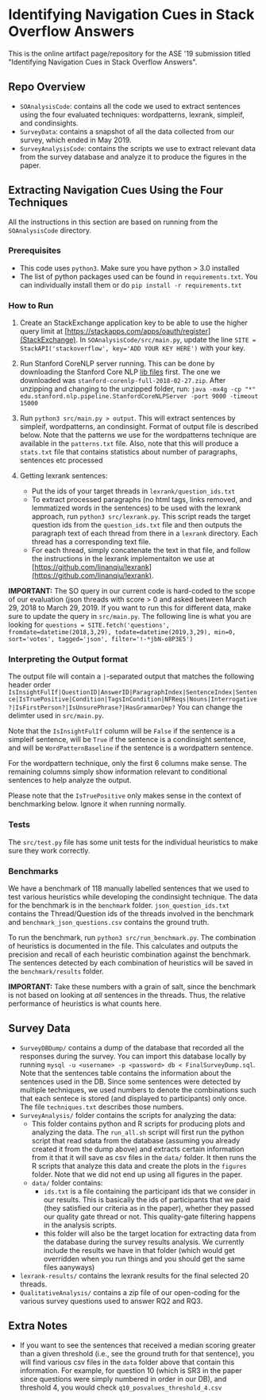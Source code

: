 # Identifying Navigation Cues in Stack Overflow Answers

This is the online artifact page/repository for the ASE '19 submission titled "Identifying Navigation Cues in Stack Overflow Answers".

## Repo Overview

* `SOAnalysisCode`: contains all the code we used to extract sentences using the four evaluated techniques: wordpatterns, lexrank, simpleif, and condinsights. 
* `SurveyData`: contains a snapshot of all the data collected from our survey, which ended in May 2019.
* `SurveyAnalysisCode`: contains the scripts we use to extract relevant data from the survey database and analyze it to produce the figures in the paper.

## Extracting Navigation Cues Using the Four Techniques

All the instructions in this section are based on running from the `SOAnalysisCode` directory.

### Prerequisites

* This code uses `python3`. Make sure you have python > 3.0 installed
* The list of python packages used can be found in `requirements.txt`. You can individually install them or do `pip install -r requirements.txt`

### How to Run

1. Create an StackExchange application key to be able to use the higher query limit at [https://stackapps.com/apps/oauth/register](StackExchange). In `SOAnalysisCode/src/main.py`, update the line `SITE = StackAPI('stackoverflow', key='ADD YOUR KEY HERE')` with your key.

2. Run Stanford CoreNLP server running. This can be done by downloading the Stanford Core NLP [lib files](https://stanfordnlp.github.io/CoreNLP/download.html) first. The one we downloaded was `stanford-corenlp-full-2018-02-27.zip`. After unzipping and changing to the unzipped folder, run:
`java -mx4g -cp "*" edu.stanford.nlp.pipeline.StanfordCoreNLPServer -port 9000 -timeout 15000` 

3. Run `python3 src/main.py > output`. This will extract sentences by simpleif, wordpatterns, an condinsight. Format of output file is described below. Note that the patterns we use for the wordpatterns technique are available in the `patterns.txt` file. Also, note that this will produce a `stats.txt` file that contains statistics about number of paragraphs, sentences etc processed

4. Getting lexrank sentences:

	* Put the ids of your target threads in `lexrank/question_ids.txt`  
	* To extract processed paragraphs (no html tags, links removed, and lemmatized words in the sentences) to be used with the lexrank approach, run `python3 src/lexrank.py`. This script reads the target question ids from the `question_ids.txt` file and then outputs the paragraph text of each thread from there in a `lexrank` directory. Each thread has a corresponding text file.
	* For each thread, simply concatenate the text in that file, and follow the instructions in the lexrank implementaiton we use at [https://github.com/linanqiu/lexrank](https://github.com/linanqiu/lexrank). 

**IMPORTANT:** The SO query in our current code is hard-coded to the scope of our evaluation (json threads with score > 0 and asked between March 29, 2018 to March 29, 2019. If you want to run this for different data, make sure to update the query in `src/main.py`. The following line is what you are looking for `questions = SITE.fetch('questions', fromdate=datetime(2018,3,29), todate=datetime(2019,3,29), min=0, sort='votes', tagged='json', filter='!-*jbN-o8P3E5')`

### Interpreting the Output format

The output file will contain a `|`-separated output that matches the following header order 
`IsInsightFulIf|QuestionID|AnswerID|ParagraphIndex|SentenceIndex|Sentence|IsTruePositive|Condition|TagsInCondition|NFReqs|Nouns|Interrogative?|IsFirstPerson?|IsUnsurePhrase?|HasGrammarDep?`
You can change the delimter used in `src/main.py`.

Note that the `IsInsightFulIf` column will be `False` if the sentence is a simpleif sentence, will be `True` if the sentence is a condinsight sentence, and will be `WordPatternBaseline` if the sentence is a wordpattern sentence. 

For the wordpattern technique, only the first 6 columns make sense. The remaining columns simply show information relevant to conditional sentences to help analyze the output.

Please note that the `IsTruePositive` only makes sense in the context of benchmarking below. Ignore it when running normally.

### Tests

The `src/test.py` file has some unit tests for the individual heuristics to make sure they work correctly.


### Benchmarks 

We have a benchmark of 118 manually labelled sentences that we used to test various heuristics while developing the condinsight technique. The data for the benchmark is in the `benchmark` folder. `json_question_ids.txt` contains the Thread/Question ids of the threads involved in the benchmark and `benchmark_json_questions.csv` contains the ground truth.

To run the benchmark, run `python3 src/run_benchmark.py`. The combination of heuristics is documented in the file. This calculates and outputs the precision and recall of each heuristic combination against the benchmark.
The sentences detected by each combination of heuristics will be saved in the `benchmark/results` folder.

**IMPORTANT:** Take these numbers with a grain of salt, since the benchmark is not based on looking at *all* sentences in the threads. Thus, the relative performance of heuristics is what counts here.

## Survey Data

* `SurveyDBDump/` contains a dump of the database that recorded all the responses during the survey. You can import this database locally by running `mysql -u <username> -p <password> db < FinalSurveyDump.sql`. Note that the sentences table contains the information about the sentences used in the DB. Since some sentences were detected by multiple techniques, we used numbers to denote the combinations such that each sentece is stored (and displayed to participants) only once. The file `techniques.txt` describes those numbers.
* `SurveyAnalysis/` folder contains the scripts for analyzing the data:
	* This folder contains python and R scripts for producing plots and analyzing the data. The `run_all.sh` script will first run the python script that read sdata from the database (assuming you already created it from the dump above) and extracts certain information from it that it will save as csv files in the `data/` folder. It then runs the R scripts that analyze this data and create the plots in the `figures` folder. Note that we did not end up using all figures in the paper.
	* `data/` folder contains: 
		* `ids.txt` is a file containing the participant ids that we consider in our results. This is basically the ids of participants that we paid (they satisfied our criteria as in the paper), whether they passed our quality gate thread or not. This quality-gate filtering happens in the analysis scripts.
		* this folder will also be the target location for extracting data from the database during the survey results analysis. We currently include the results we have in that folder (which would get overridden when you run things and you should get the same files aanyways)	
* `lexrank-results/` contains the lexrank results for the final selected 20 threads.
* `QualitativeAnalysis/` contains a zip file of our open-coding for the various survey questions used to answer RQ2 and RQ3.


## Extra Notes

* If you want to see the sentences that received a median scoring greater than a given threshold (i.e., see the ground truth for that sentence), you will find various csv files in the `data` folder above that contain this information. For example, for question 10 (which is SR3 in the paper since questions were simply numbered in order in our DB), and threshold 4, you would check `q10_posvalues_threshold_4.csv`



